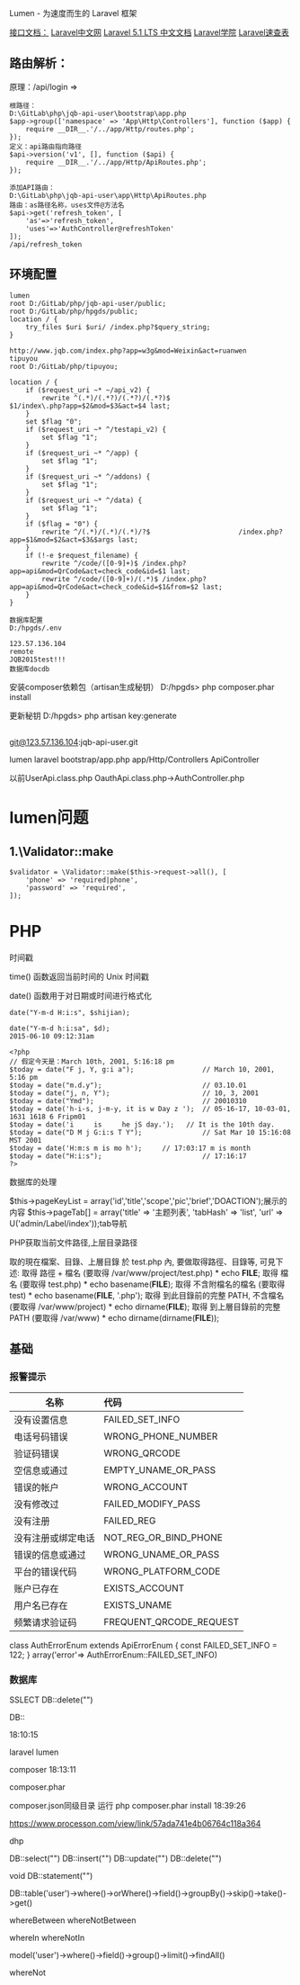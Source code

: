 Lumen - 为速度而生的 Laravel 框架


[接口文档：](http://doc.jingqubao.com/ "")
[Laravel中文网](http://www.golaravel.com/ "")
[Laravel 5.1 LTS 中文文档](http://laravel-china.org/docs/5.1 "")
[Laravel学院](http://laravelacademy.org/ "")
[Laravel速查表]( "https://cs.phphub.org/#db")
[]( "")
[]( "")



## 路由解析：
原理：/api/login =>
```
根路径：
D:\GitLab\php\jqb-api-user\bootstrap\app.php
$app->group(['namespace' => 'App\Http\Controllers'], function ($app) {
    require __DIR__.'/../app/Http/routes.php';
});
定义：api路由指向路径
$api->version('v1', [], function ($api) {
    require __DIR__.'/../app/Http/ApiRoutes.php';
});

添加API路由：
D:\GitLab\php\jqb-api-user\app\Http\ApiRoutes.php
路由：as路径名称，uses文件@方法名
$api->get('refresh_token', [
    'as'=>'refresh_token',
    'uses'=>'AuthController@refreshToken'
]);
/api/refresh_token
```
## 环境配置

```
lumen
root D:/GitLab/php/jqb-api-user/public;
root D:/GitLab/php/hpgds/public;
location / {
    try_files $uri $uri/ /index.php?$query_string;
}
```

```
http://www.jqb.com/index.php?app=w3g&mod=Weixin&act=ruanwen
tipuyou
root D:/GitLab/php/tipuyou;

location / {
    if ($request_uri ~* ~/api_v2) {
        rewrite ^(.*)/(.*?)/(.*?)/(.*?)$                         $1/index\.php?app=$2&mod=$3&act=$4 last;
    }
    set $flag "0";
    if ($request_uri ~* ^/testapi_v2) {
        set $flag "1";
    }
    if ($request_uri ~* ^/app) {
        set $flag "1";
    }
    if ($request_uri ~* ^/addons) {
        set $flag "1";
    }
    if ($request_uri ~* ^/data) {
        set $flag "1";
    }
    if ($flag = "0") {
        rewrite ^/(.*)/(.*)/(.*)/?$                      /index.php?app=$1&mod=$2&act=$3&$args last;
    }
    if (!-e $request_filename) {
        rewrite ^/code/([0-9]+)$ /index.php?app=api&mod=QrCode&act=check_code&id=$1 last;
        rewrite ^/code/([0-9]+)/(.*)$ /index.php?app=api&mod=QrCode&act=check_code&id=$1&from=$2 last;
    }
}
```
```
数据库配置
D:/hpgds/.env

123.57.136.104
remote
JQB2015test!!!
数据库docdb
```
安装composer依赖包（artisan生成秘钥）
D:/hpgds> php composer.phar install

更新秘钥
D:/hpgds> php artisan key:generate


##
git@123.57.136.104:jqb-api-user.git

lumen
laravel
bootstrap/app.php
app/Http/Controllers
ApiController

以前UserApi.class.php
OauthApi.class.php->AuthController.php






# lumen问题
## 1.\Validator::make
```
$validator = \Validator::make($this->request->all(), [
    'phone' => 'required|phone',
    'password' => 'required',
]);
```

# PHP

时间戳

time() 函数返回当前时间的 Unix 时间戳

date() 函数用于对日期或时间进行格式化
```
date("Y-m-d H:i:s", $shijian);

date("Y-m-d h:i:sa", $d);
2015-06-10 09:12:31am

<?php
// 假定今天是：March 10th, 2001, 5:16:18 pm
$today = date("F j, Y, g:i a");                 // March 10, 2001, 5:16 pm
$today = date("m.d.y");                         // 03.10.01
$today = date("j, n, Y");                       // 10, 3, 2001
$today = date("Ymd");                           // 20010310
$today = date('h-i-s, j-m-y, it is w Day z ');  // 05-16-17, 10-03-01, 1631 1618 6 Fripm01
$today = date('i	 is 	he jS day.');   // It is the 10th day.
$today = date("D M j G:i:s T Y");               // Sat Mar 10 15:16:08 MST 2001
$today = date('H:m:s m is mo h');     // 17:03:17 m is month
$today = date("H:i:s");                         // 17:16:17
?>
```
数据库的处理

$this->pageKeyList = array('id','title','scope','pic','brief','DOACTION');展示的内容
$this->pageTab[] = array('title' => '主题列表', 'tabHash' => 'list', 'url' => U('admin/Label/index'));tab导航




PHP获取当前文件路径,上层目录路径

取的現在檔案、目錄、上層目錄
於 test.php 內, 要做取得路徑、目錄等, 可見下述:
取得 路徑 + 檔名 (要取得 /var/www/project/test.php)
    * echo __FILE__;
取得 檔名 (要取得 test.php)
    * echo basename(__FILE__);
取得 不含附檔名的檔名 (要取得 test)
    * echo basename(__FILE__, '.php');
取得 到此目錄前的完整 PATH, 不含檔名 (要取得 /var/www/project)
    * echo dirname(__FILE__);
取得 到上層目錄前的完整 PATH (要取得 /var/www)
    * echo dirname(dirname(__FILE__));














## 基础

### 报警提示

| 名称 | 代码 |
| -----|:---- |
| 没有设置信息   |   FAILED_SET_INFO |
| 电话号码错误   |   WRONG_PHONE_NUMBER |
| 验证码错误   |   WRONG_QRCODE |
| 空信息或通过   |   EMPTY_UNAME_OR_PASS |
| 错误的帐户   |   WRONG_ACCOUNT |
| 没有修改过   |   FAILED_MODIFY_PASS |
| 没有注册   |   FAILED_REG |
| 没有注册或绑定电话   |   NOT_REG_OR_BIND_PHONE |
| 错误的信息或通过   |   WRONG_UNAME_OR_PASS |
| 平台的错误代码   |   WRONG_PLATFORM_CODE |
| 账户已存在  |   EXISTS_ACCOUNT |
| 用户名已存在   |   EXISTS_UNAME |
| 频繁请求验证码   |   FREQUENT_QRCODE_REQUEST |

class AuthErrorEnum extends ApiErrorEnum {
    const FAILED_SET_INFO = 122;
}
array('error'=>  AuthErrorEnum::FAILED_SET_INFO)

### 数据库

SSLECT
DB::delete("")

DB::


18:10:15

laravel
lumen

composer
18:13:11

composer.phar

composer.json同级目录
运行
php composer.phar install
18:39:26

https://www.processon.com/view/link/57ada741e4b06764c118a364

dhp

DB::select("")
DB::insert("")
DB::update("")
DB::delete("")

void DB::statement("")


DB::table('user')->where()->orWhere()->field()->groupBy()->skip()->take()->get()

whereBetween
whereNotBetween

whereIn
whereNotIn


model('user')->where()->field()->group()->limit()->findAll()



whereNot